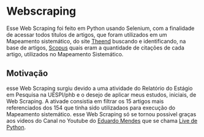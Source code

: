 # Webscraping
Esse Web Scraping foi feito em Python usando Selenium, com a finalidade de acessar todos titulos de artigos, que foram utilizados em um 
Mapeamento sistemático, do site [Theend](https://easii.ufpi.br/theend/home/) buscando e identificando, na base de artigos, [Scopus](https://www-scopus.ez17.periodicos.capes.gov.br/search/form.uri?display=basic) quais eram a quantidade de citações de cada artigo, utilizados no Mapeamento Sistemático.

Motivação
--------
esse Web Scraping surgiu devido a uma atividade do Relatório do Estágio em Pesquisa na UESPI/phb e o desejo de aplicar meus estudos, iniciais, de Web Scraping. A ativade consistia em filtrar os 15 artigos mais referenciados dos 154 que tinha sido utilizadaos para execução do Mapeamento sistemático. esse Web Scraping só se tornou possivel graças aos videos do Canal no Youtube do [Eduardo Mendes](https://github.com/dunossauro) que se chama [Live de Python](https://www.youtube.com/user/mendesesduardo/videos).

